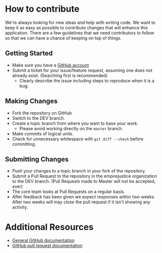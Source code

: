 # How to contribute

We're always looking for new ideas and help with writing code.
We want to keep it as easy as possible to contribute changes that
will enhance this application. There are a few guidelines that we
need contributors to follow so that we can have a chance of keeping on
top of things.

## Getting Started

* Make sure you have a [GitHub account](https://github.com/signup/free)
* Submit a ticket for your issue/feature request, assuming one does not already exist. (Searching first is recommended)
  * Clearly describe the issue including steps to reproduce when it is a bug.

## Making Changes

* Fork the repository on GitHub
* Switch to the DEV branch.
* Create a topic branch from where you want to base your work.
  * Please avoid working directly on the `master` branch.
* Make commits of logical units.
* Check for unnecessary whitespace with `git diff --check` before committing.

## Submitting Changes

* Push your changes to a topic branch in your fork of the repository.
* Submit a Pull Request to the repository in the empirejustice organization to the DEV branch. (Pull Requests made to Master will not be accepted, ever)
* The core team looks at Pull Requests on a regular basis.
* After feedback has been given we expect responses within two weeks. After two weeks will may close the pull request if it isn't showing any activity.

# Additional Resources

* [General GitHub documentation](http://help.github.com/)
* [GitHub pull request documentation](http://help.github.com/send-pull-requests/)
